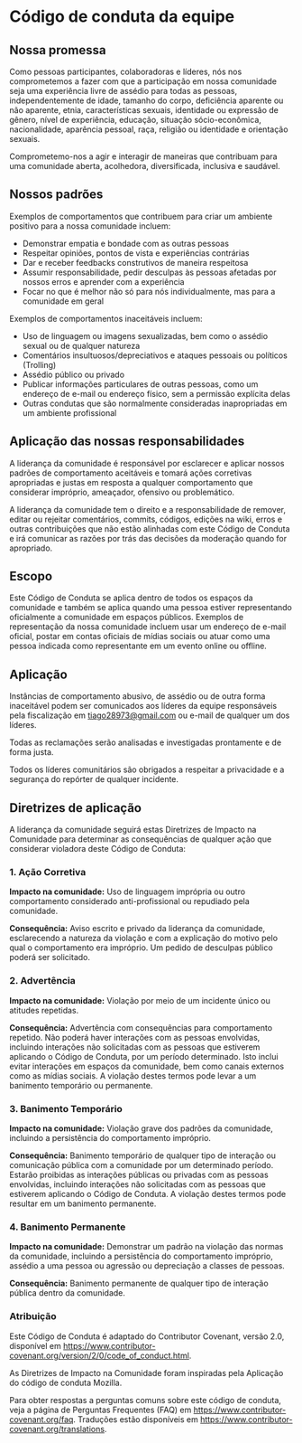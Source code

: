 # Código de conduta da equipe

## Nossa promessa

Como pessoas participantes, colaboradoras e líderes, nós nos comprometemos a fazer com que a participação em nossa comunidade seja uma experiência livre de assédio para todas as pessoas, independentemente de idade, tamanho do corpo, deficiência aparente ou não aparente, etnia, características sexuais, identidade ou expressão de gênero, nível de experiência, educação, situação sócio-econômica, nacionalidade, aparência pessoal, raça, religião ou identidade e orientação sexuais.

Comprometemo-nos a agir e interagir de maneiras que contribuam para uma comunidade aberta, acolhedora, diversificada, inclusiva e saudável.

## Nossos padrões

Exemplos de comportamentos que contribuem para criar um ambiente positivo para a nossa comunidade incluem:

   - Demonstrar empatia e bondade com as outras pessoas
   - Respeitar opiniões, pontos de vista e experiências contrárias
   - Dar e receber feedbacks construtivos de maneira respeitosa
   - Assumir responsabilidade, pedir desculpas às pessoas afetadas por nossos erros e aprender com a experiência
   - Focar no que é melhor não só para nós individualmente, mas para a comunidade em geral

Exemplos de comportamentos inaceitáveis incluem:

   - Uso de linguagem ou imagens sexualizadas, bem como o assédio sexual ou de qualquer natureza
   - Comentários insultuosos/depreciativos e ataques pessoais ou políticos (Trolling)
   - Assédio público ou privado
   - Publicar informações particulares de outras pessoas, como um endereço de e-mail ou endereço físico, sem a permissão explícita delas
   - Outras condutas que são normalmente consideradas inapropriadas em um ambiente profissional

## Aplicação das nossas responsabilidades

A liderança da comunidade é responsável por esclarecer e aplicar nossos padrões de comportamento aceitáveis e tomará ações corretivas apropriadas e justas em resposta a qualquer comportamento que considerar impróprio, ameaçador, ofensivo ou problemático.

A liderança da comunidade tem o direito e a responsabilidade de remover, editar ou rejeitar comentários, commits, códigos, edições na wiki, erros e outras contribuições que não estão alinhadas com este Código de Conduta e irá comunicar as razões por trás das decisões da moderação quando for apropriado.

## Escopo

Este Código de Conduta se aplica dentro de todos os espaços da comunidade e também se aplica quando uma pessoa estiver representando oficialmente a comunidade em espaços públicos. Exemplos de representação da nossa comunidade incluem usar um endereço de e-mail oficial, postar em contas oficiais de mídias sociais ou atuar como uma pessoa indicada como representante em um evento online ou offline.

## Aplicação

Instâncias de comportamento abusivo, de assédio ou de outra forma inaceitável podem ser comunicados aos líderes da equipe responsáveis pela fiscalização em tiago28973@gmail.com ou e-mail de qualquer um dos líderes. 

Todas as reclamações serão analisadas e investigadas prontamente e de forma justa.

Todos os líderes comunitários são obrigados a respeitar a privacidade e a segurança do repórter de qualquer incidente.

## Diretrizes de aplicação

A liderança da comunidade seguirá estas Diretrizes de Impacto na Comunidade para determinar as consequências de qualquer ação que considerar violadora deste Código de Conduta:

### 1. Ação Corretiva

**Impacto na comunidade:** Uso de linguagem imprópria ou outro comportamento considerado anti-profissional ou repudiado pela comunidade.

**Consequência:** Aviso escrito e privado da liderança da comunidade, esclarecendo a natureza da violação e com a explicação do motivo pelo qual o comportamento era impróprio. Um pedido de desculpas público poderá ser solicitado.

### 2. Advertência

**Impacto na comunidade:** Violação por meio de um incidente único ou atitudes repetidas.

**Consequência:** Advertência com consequências para comportamento repetido. Não poderá haver interações com as pessoas envolvidas, incluindo interações não solicitadas com as pessoas que estiverem aplicando o Código de Conduta, por um período determinado. Isto inclui evitar interações em espaços da comunidade, bem como canais externos como as mídias sociais. A violação destes termos pode levar a um banimento temporário ou permanente.

### 3. Banimento Temporário

**Impacto na comunidade:** Violação grave dos padrões da comunidade, incluindo a persistência do comportamento impróprio.

**Consequência:** Banimento temporário de qualquer tipo de interação ou comunicação pública com a comunidade por um determinado período. Estarão proibidas as interações públicas ou privadas com as pessoas envolvidas, incluindo interações não solicitadas com as pessoas que estiverem aplicando o Código de Conduta. A violação destes termos pode resultar em um banimento permanente.

### 4. Banimento Permanente

**Impacto na comunidade:** Demonstrar um padrão na violação das normas da comunidade, incluindo a persistência do comportamento impróprio, assédio a uma pessoa ou agressão ou depreciação a classes de pessoas.

**Consequência:** Banimento permanente de qualquer tipo de interação pública dentro da comunidade.

### Atribuição

Este Código de Conduta é adaptado do Contributor Covenant, versão 2.0, disponível em https://www.contributor-covenant.org/version/2/0/code_of_conduct.html.

As Diretrizes de Impacto na Comunidade foram inspiradas pela Aplicação do código de conduta Mozilla.

Para obter respostas a perguntas comuns sobre este código de conduta, veja a página de Perguntas Frequentes (FAQ) em https://www.contributor-covenant.org/faq. Traduções estão disponíveis em https://www.contributor-covenant.org/translations.

